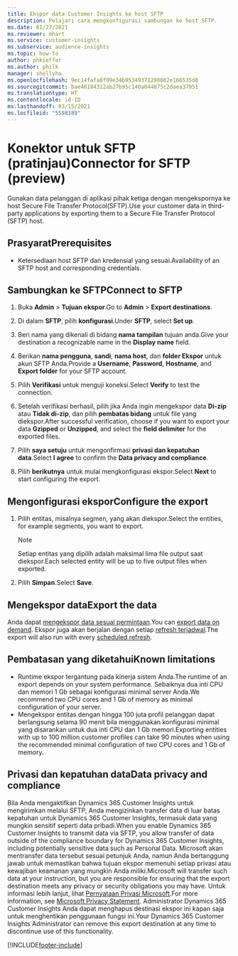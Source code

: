 ```yaml
---
title: Ekspor data Customer Insights ke host SFTP
description: Pelajari cara mengkonfigurasi sambungan ke host SFTP.
ms.date: 01/27/2021
ms.reviewer: mhart
ms.service: customer-insights
ms.subservice: audience-insights
ms.topic: how-to
author: phkieffer
ms.author: philk
manager: shellyha
ms.openlocfilehash: 9ec14fafa8f99e34b95349371298082e166535d0
ms.sourcegitcommit: bae40184312ab27b95c140a044875c2daea37951
ms.translationtype: HT
ms.contentlocale: id-ID
ms.lasthandoff: 03/15/2021
ms.locfileid: "5598389"
---
```

# <a name="connector-for-sftp-preview"></a><span data-ttu-id="e0336-103">Konektor untuk SFTP (pratinjau)</span><span class="sxs-lookup"><span data-stu-id="e0336-103">Connector for SFTP (preview)</span></span>

<span data-ttu-id="e0336-104">Gunakan data pelanggan di aplikasi pihak ketiga dengan mengekspornya ke host Secure File Transfer Protocol(SFTP).</span><span class="sxs-lookup"><span data-stu-id="e0336-104">Use your customer data in third-party applications by exporting them to a Secure File Transfer Protocol (SFTP) host.</span></span>

## <a name="prerequisites"></a><span data-ttu-id="e0336-105">Prasyarat</span><span class="sxs-lookup"><span data-stu-id="e0336-105">Prerequisites</span></span>

- <span data-ttu-id="e0336-106">Ketersediaan host SFTP dan kredensial yang sesuai.</span><span class="sxs-lookup"><span data-stu-id="e0336-106">Availability of an SFTP host and corresponding credentials.</span></span>

## <a name="connect-to-sftp"></a><span data-ttu-id="e0336-107">Sambungkan ke SFTP</span><span class="sxs-lookup"><span data-stu-id="e0336-107">Connect to SFTP</span></span>

1. <span data-ttu-id="e0336-108">Buka **Admin** > **Tujuan ekspor**.</span><span class="sxs-lookup"><span data-stu-id="e0336-108">Go to **Admin** > **Export destinations**.</span></span>

1. <span data-ttu-id="e0336-109">Di dalam **SFTP**, pilih **konfigurasi**.</span><span class="sxs-lookup"><span data-stu-id="e0336-109">Under **SFTP**, select **Set up**.</span></span>

1. <span data-ttu-id="e0336-110">Beri nama yang dikenali di bidang **nama tampilan** tujuan anda.</span><span class="sxs-lookup"><span data-stu-id="e0336-110">Give your destination a recognizable name in the **Display name** field.</span></span>

1. <span data-ttu-id="e0336-111">Berikan **nama pengguna**, **sandi**, **nama host**, dan **folder Ekspor** untuk akun SFTP Anda.</span><span class="sxs-lookup"><span data-stu-id="e0336-111">Provide a **Username**, **Password**, **Hostname**, and **Export folder** for your SFTP account.</span></span>

1. <span data-ttu-id="e0336-112">Pilih **Verifikasi** untuk menguji koneksi.</span><span class="sxs-lookup"><span data-stu-id="e0336-112">Select **Verify** to test the connection.</span></span>

1. <span data-ttu-id="e0336-113">Setelah verifikasi berhasil, pilih jika Anda ingin mengekspor data **Di-zip** atau **Tidak di-zip**, dan pilih **pembatas bidang** untuk file yang diekspor.</span><span class="sxs-lookup"><span data-stu-id="e0336-113">After successful verification, choose if you want to export your data **Gzipped** or **Unzipped**, and select the **field delimiter** for the exported files.</span></span>

1. <span data-ttu-id="e0336-114">Pilih **saya setuju** untuk mengonfirmasi **privasi dan kepatuhan data**.</span><span class="sxs-lookup"><span data-stu-id="e0336-114">Select **I agree** to confirm the **Data privacy and compliance**.</span></span>

1. <span data-ttu-id="e0336-115">Pilih **berikutnya** untuk mulai mengkonfigurasi ekspor.</span><span class="sxs-lookup"><span data-stu-id="e0336-115">Select **Next** to start configuring the export.</span></span>

## <a name="configure-the-export"></a><span data-ttu-id="e0336-116">Mengonfigurasi ekspor</span><span class="sxs-lookup"><span data-stu-id="e0336-116">Configure the export</span></span>

1. <span data-ttu-id="e0336-117">Pilih entitas, misalnya segmen, yang akan diekspor.</span><span class="sxs-lookup"><span data-stu-id="e0336-117">Select the entities, for example segments, you want to export.</span></span>

   > [!NOTE]
   > <span data-ttu-id="e0336-118">Setiap entitas yang dipilih adalah maksimal lima file output saat diekspor.</span><span class="sxs-lookup"><span data-stu-id="e0336-118">Each selected entity will be up to five output files when exported.</span></span> 

1. <span data-ttu-id="e0336-119">Pilih **Simpan**.</span><span class="sxs-lookup"><span data-stu-id="e0336-119">Select **Save**.</span></span>

## <a name="export-the-data"></a><span data-ttu-id="e0336-120">Mengekspor data</span><span class="sxs-lookup"><span data-stu-id="e0336-120">Export the data</span></span>

<span data-ttu-id="e0336-121">Anda dapat [mengekspor data sesuai permintaan](export-destinations.md).</span><span class="sxs-lookup"><span data-stu-id="e0336-121">You can [export data on demand](export-destinations.md).</span></span> <span data-ttu-id="e0336-122">Ekspor juga akan berjalan dengan setiap [refresh terjadwal](system.md#schedule-tab).</span><span class="sxs-lookup"><span data-stu-id="e0336-122">The export will also run with every [scheduled refresh](system.md#schedule-tab).</span></span>

## <a name="known-limitations"></a><span data-ttu-id="e0336-123">Pembatasan yang diketahui</span><span class="sxs-lookup"><span data-stu-id="e0336-123">Known limitations</span></span>

- <span data-ttu-id="e0336-124">Runtime ekspor tergantung pada kinerja sistem Anda.</span><span class="sxs-lookup"><span data-stu-id="e0336-124">The runtime of an export depends on your system performance.</span></span> <span data-ttu-id="e0336-125">Sebaiknya dua inti CPU dan memori 1 Gb sebagai konfigurasi minimal server Anda.</span><span class="sxs-lookup"><span data-stu-id="e0336-125">We recommend two CPU cores and 1 Gb of memory as minimal configuration of your server.</span></span> 
- <span data-ttu-id="e0336-126">Mengekspor entitas dengan hingga 100 juta profil pelanggan dapat berlangsung selama 90 menit bila menggunakan konfigurasi minimal yang disarankan untuk dua inti CPU dan 1 Gb memori.</span><span class="sxs-lookup"><span data-stu-id="e0336-126">Exporting entities with up to 100 million customer profiles can take 90 minutes when using the recommended minimal configuration of two CPU cores and 1 Gb of memory.</span></span> 

## <a name="data-privacy-and-compliance"></a><span data-ttu-id="e0336-127">Privasi dan kepatuhan data</span><span class="sxs-lookup"><span data-stu-id="e0336-127">Data privacy and compliance</span></span>

<span data-ttu-id="e0336-128">Bila Anda mengaktifkan Dynamics 365 Customer Insights untuk mengirimkan melalui SFTP, Anda mengizinkan transfer data di luar batas kepatuhan untuk Dynamics 365 Customer Insights, termasuk data yang mungkin sensitif seperti data pribadi.</span><span class="sxs-lookup"><span data-stu-id="e0336-128">When you enable Dynamics 365 Customer Insights to transmit data via SFTP, you allow transfer of data outside of the compliance boundary for Dynamics 365 Customer Insights, including potentially sensitive data such as Personal Data.</span></span> <span data-ttu-id="e0336-129">Microsoft akan mentransfer data tersebut sesuai petunjuk Anda, namun Anda bertanggung jawab untuk memastikan bahwa tujuan ekspor memenuhi setiap privasi atau kewajiban keamanan yang mungkin Anda miliki.</span><span class="sxs-lookup"><span data-stu-id="e0336-129">Microsoft will transfer such data at your instruction, but you are responsible for ensuring that the export destination meets any privacy or security obligations you may have.</span></span> <span data-ttu-id="e0336-130">Untuk informasi lebih lanjut, lihat [Pernyataan Privasi Microsoft](https://go.microsoft.com/fwlink/?linkid=396732).</span><span class="sxs-lookup"><span data-stu-id="e0336-130">For more information, see [Microsoft Privacy Statement](https://go.microsoft.com/fwlink/?linkid=396732).</span></span>
<span data-ttu-id="e0336-131">Administrator Dynamics 365 Customer Insights Anda dapat menghapus destinasi ekspor ini kapan saja untuk menghentikan penggunaan fungsi ini.</span><span class="sxs-lookup"><span data-stu-id="e0336-131">Your Dynamics 365 Customer Insights Administrator can remove this export destination at any time to discontinue use of this functionality.</span></span>


[!INCLUDE[footer-include](../includes/footer-banner.md)]